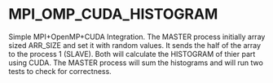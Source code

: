 # MPI_OMP_CUDA_HISTOGRAM

Simple MPI+OpenMP+CUDA Integration.
The MASTER process initially array sized ARR_SIZE and set it with random values.
It sends the half of the array to the process 1 (SLAVE).
Both will calculate the HISTOGRAM of thier part using CUDA.
The MASTER process will sum the histograms and will run two tests to check for correctness. 

